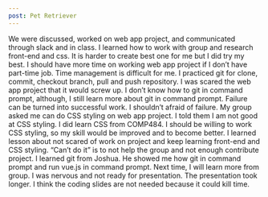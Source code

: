 ```yaml
---
post: Pet Retriever
---
```


We were discussed, worked on web app project, and communicated through slack and in class. I learned how to work with group and research front-end and css. It is harder to create best one for me but I did try my best. I should have more time on working web app project if I don’t have part-time job. Time management is difficult for me. I practiced git for clone, commit, checkout branch, pull and push repository. I was scared the web app project that it would screw up. I don’t know how to git in command prompt, although, I still learn more about git in command prompt. Failure can be turned into successful work. I shouldn’t afraid of failure. My group asked me can do CSS styling on web app project. I told them I am not good at CSS styling. I did learn CSS from COMP484. I should be willing to work CSS styling, so my skill would be improved and to become better. I learned lesson about not scared of work on project and keep learning front-end and CSS styling. “Can’t do it” is to not help the group and not enough contribute project. I learned git from Joshua. He showed me how git in command prompt and run vue.js in command prompt. Next time, I will learn more from group. I was nervous and not ready for presentation. The presentation took longer. I think the coding slides are not needed because it could kill time. 
